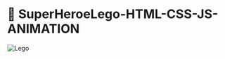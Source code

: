 # 🔮 SuperHeroeLego-HTML-CSS-JS-ANIMATION



![Lego](https://user-images.githubusercontent.com/26189854/161466973-7403cb0e-3a97-4a0e-8527-4593a45ed6f0.gif)





















